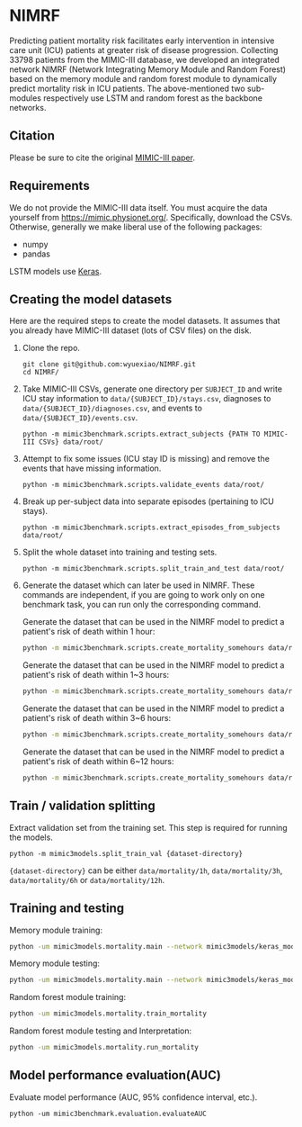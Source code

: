 NIMRF
=========================


Predicting patient mortality risk facilitates early intervention in intensive care unit (ICU) patients at greater risk of disease progression. Collecting 33798 patients from the MIMIC-III database, we developed an integrated network NIMRF (Network Integrating Memory Module and Random Forest) based on the memory module and random forest module to dynamically predict mortality risk in ICU patients. The above-mentioned two sub-modules respectively use LSTM and random forest as the backbone networks.


## Citation
Please be sure to cite the original [MIMIC-III paper](http://www.nature.com/articles/sdata201635).


## Requirements
We do not provide the MIMIC-III data itself. You must acquire the data yourself from https://mimic.physionet.org/. Specifically, download the CSVs. Otherwise, generally we make liberal use of the following packages:

- numpy
- pandas

LSTM models use [Keras](https://keras.io/).


## Creating the model datasets
Here are the required steps to create the model datasets. It assumes that you already have MIMIC-III dataset (lots of CSV files) on the disk.

1. Clone the repo.

       git clone git@github.com:wyuexiao/NIMRF.git
       cd NIMRF/
    
2. Take MIMIC-III CSVs, generate one directory per `SUBJECT_ID` and write ICU stay information to `data/{SUBJECT_ID}/stays.csv`, diagnoses to `data/{SUBJECT_ID}/diagnoses.csv`, and events to `data/{SUBJECT_ID}/events.csv`.

       python -m mimic3benchmark.scripts.extract_subjects {PATH TO MIMIC-III CSVs} data/root/

3. Attempt to fix some issues (ICU stay ID is missing) and remove the events that have missing information. 

       python -m mimic3benchmark.scripts.validate_events data/root/

4. Break up per-subject data into separate episodes (pertaining to ICU stays). 

       python -m mimic3benchmark.scripts.extract_episodes_from_subjects data/root/

5. Split the whole dataset into training and testing sets.

       python -m mimic3benchmark.scripts.split_train_and_test data/root/
	
6. Generate the dataset which can later be used in NIMRF. These commands are independent, if you are going to work only on one benchmark task, you can run only the corresponding command.

	Generate the dataset that can be used in the NIMRF model to predict a patient's risk of death within 1 hour:
	```bash
	python -m mimic3benchmark.scripts.create_mortality_somehours data/root/ data/mortality/1h/ 1
	```

	Generate the dataset that can be used in the NIMRF model to predict a patient's risk of death within 1~3 hours:
	```bash
	python -m mimic3benchmark.scripts.create_mortality_somehours data/root/ data/mortality/3h/ 3
	```

	Generate the dataset that can be used in the NIMRF model to predict a patient's risk of death within 3~6 hours:
	```bash
	python -m mimic3benchmark.scripts.create_mortality_somehours data/root/ data/mortality/6h/ 6
	```

	Generate the dataset that can be used in the NIMRF model to predict a patient's risk of death within 6~12 hours:
	```bash
	python -m mimic3benchmark.scripts.create_mortality_somehours data/root/ data/mortality/12h/ 12
	```


## Train / validation splitting
Extract validation set from the training set. This step is required for running the models.
```
python -m mimic3models.split_train_val {dataset-directory}
```     
       
`{dataset-directory}` can be either `data/mortality/1h`, `data/mortality/3h`, `data/mortality/6h` or `data/mortality/12h`.


## Training and testing
Memory module training:
```bash
python -um mimic3models.mortality.main --network mimic3models/keras_models/lstm.py --dim 16 --timestep 1.0 --depth 2 --dropout 0.3 --mode train --batch_size 8 --output_dir mimic3models/mortality
```

	   
Memory module testing:
```bash
python -um mimic3models.mortality.main --network mimic3models/keras_models/lstm.py --dim 16 --timestep 1.0 --depth 2 --dropout 0.3 --mode test --batch_size 1 --normalizer_state mimic3models/mortality/ihm_ts1.0.input_str_previous.start_time_zero.normalizer --load_state {model-directory} --data {test dataset-directory}
```


Random forest module training:
```bash
python -um mimic3models.mortality.train_mortality
```
Random forest module testing and Interpretation:
```bash
python -um mimic3models.mortality.run_mortality
```
## Model performance evaluation(AUC)
Evaluate model performance (AUC, 95% confidence interval, etc.).
```
python -um mimic3benchmark.evaluation.evaluateAUC
```

